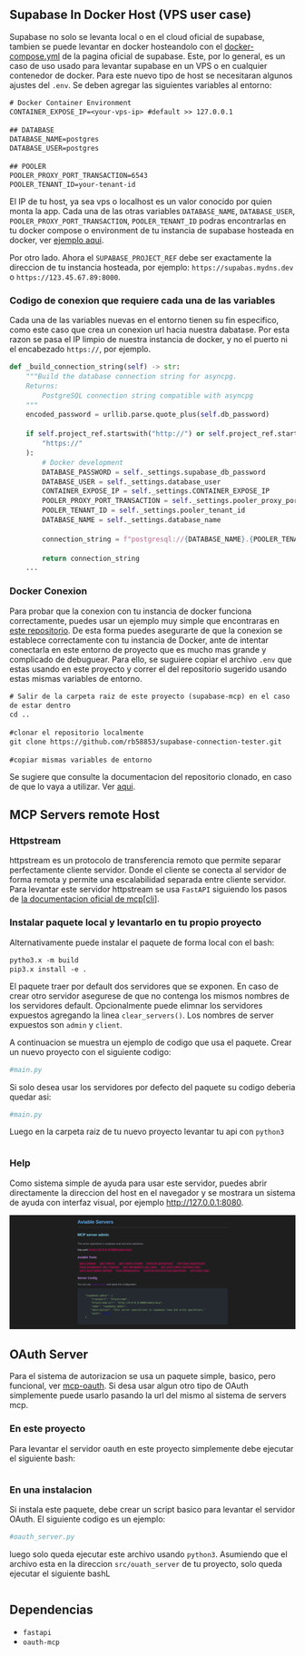 
## Supabase In Docker Host (VPS user case)

Supabase no solo se levanta local o en el cloud oficial de supabase, tambien se puede levantar en docker hosteandolo con el [docker-compose.yml](https://github.com/supabase/supabase/tree/master/docker) de la pagina oficial de supabase. Este, por lo general, es un caso de uso usado para levantar supabase en un VPS o en cualquier contenedor de docker. Para este nuevo tipo de host se necesitaran algunos ajustes del `.env`. Se deben agregar las siguientes variables al entorno:

```env
# Docker Container Environment
CONTAINER_EXPOSE_IP=<your-vps-ip> #default >> 127.0.0.1

## DATABASE
DATABASE_NAME=postgres
DATABASE_USER=postgres

## POOLER
POOLER_PROXY_PORT_TRANSACTION=6543
POOLER_TENANT_ID=your-tenant-id
```

El IP de tu host, ya sea vps o localhost es un valor conocido por quien monta la app. Cada una de las otras variables `DATABASE_NAME`, `DATABASE_USER`, `POOLER_PROXY_PORT_TRANSACTION`, `POOLER_TENANT_ID` podras encontrarlas en tu docker compose o environment de tu instancia de supabase hosteada en docker, ver [ejemplo aqui](https://github.com/supabase/supabase/blob/master/docker/docker-compose.yml).

Por otro lado. Ahora el `SUPABASE_PROJECT_REF` debe ser exactamente la direccion de tu instancia hosteada, por ejemplo: `https://supabas.mydns.dev` o `https://123.45.67.89:8000`.

### Codigo de conexion que requiere cada una de las variables

Cada una de las variables nuevas en el entorno tienen su fin especifico, como este caso que crea un conexion url hacia nuestra dabatase. Por esta razon se pasa el IP limpio de nuestra instancia de docker, y no el puerto ni el encabezado `https://`, por ejemplo.

```python
def _build_connection_string(self) -> str:
    """Build the database connection string for asyncpg.
    Returns:
        PostgreSQL connection string compatible with asyncpg
    """
    encoded_password = urllib.parse.quote_plus(self.db_password)

    if self.project_ref.startswith("http://") or self.project_ref.startswith(
        "https://"
    ):
        # Docker development
        DATABASE_PASSWORD = self._settings.supabase_db_password
        DATABASE_USER = self._settings.database_user
        CONTAINER_EXPOSE_IP = self._settings.CONTAINER_EXPOSE_IP
        POOLER_PROXY_PORT_TRANSACTION = self._settings.pooler_proxy_port_transaction
        POOLER_TENANT_ID = self._settings.pooler_tenant_id
        DATABASE_NAME = self._settings.database_name

        connection_string = f"postgresql://{DATABASE_NAME}.{POOLER_TENANT_ID}:{DATABASE_PASSWORD}@{CONTAINER_EXPOSE_IP}:{POOLER_PROXY_PORT_TRANSACTION}/{DATABASE_USER}"

        return connection_string
    ...    
```

### Docker Conexion

Para probar que la conexion con tu instancia de docker funciona correctamente, puedes usar un ejemplo muy simple que encontraras en [este repositorio](https://github.com/rb58853/supabase-connection-tester). De esta forma puedes asegurarte de que la conexion se establece correctamente con tu instancia de Docker, ante de intentar conectarla en este entorno de proyecto que es mucho mas grande y complicado de debuguear. Para ello, se suguiere copiar el archivo `.env` que estas usando en este proyecto y correr el del repositorio sugerido usando estas mismas variables de entorno.

```shell
# Salir de la carpeta raiz de este proyecto (supabase-mcp) en el caso de estar dentro
cd ..

#clonar el repositorio localmente
git clone https://github.com/rb58853/supabase-connection-tester.git

#copiar mismas variables de entorno
```

Se sugiere que consulte la documentacion del repositorio clonado, en caso de que lo vaya a utilizar. Ver [aqui](https://github.com/rb58853/supabase-connection-tester).

## MCP Servers remote Host

### Httpstream

httpstream es un protocolo de transferencia remoto que permite separar perfectamente cliente servidor. Donde el cliente se conecta al servidor de forma remota y permite una escalabilidad separada entre cliente servidor. Para levantar este servidor httpstream se usa `FastAPI` siguiendo los pasos de [la documentacion oficial de mcp[cli]](https://github.com/modelcontextprotocol/python-sdk).

### Instalar paquete local y levantarlo en tu propio proyecto

Alternativamente puede instalar el paquete de forma local con el bash:

```shell
pytho3.x -m build
pip3.x install -e .
```

El paquete traer por default dos servidores que se exponen. En caso de crear otro servidor asegurese de que no contenga los mismos nombres de los servidores default. Opcionalmente puede elimnar los servidores expuestos agregando la linea `clear_servers()`. Los nombres de server expuestos son `admin` y `client`.

A continuacion se muestra un ejemplo de codigo que usa el paquete. Crear un nuevo proyecto con el siguiente codigo:

```python
#main.py
```

Si solo desea usar los servidores por defecto del paquete su codigo deberia quedar asi:

```python
#main.py
```

Luego en la carpeta raiz de tu nuevo proyecto levantar tu api con `python3`

```shell

```

### Help

Como sistema simple de ayuda para usar este servidor, puedes abrir directamente la direccion del host en el navegador y se mostrara un sistema de ayuda con interfaz visual, por ejemplo <http://127.0.0.1:8080>.

![alt text](./images/help.png)

## OAuth Server

Para el sistema de autorizacion se usa un paquete simple, basico, pero funcional, ver [mcp-oauth]().
Si desa usar algun otro tipo de OAuth simplemente puede usarlo pasando la url del mismo al sistema de servers mcp.

### En este proyecto

Para levantar el servidor oauth en este proyecto simplemente debe ejecutar el siguiente bash:

```shell
```

### En una instalacion

Si instala este paquete, debe crear un script basico para levantar el servidor OAuth. El siguiente codigo es un ejemplo:

```python
#oauth_server.py
```

luego solo queda ejecutar este archivo usando `python3`. Asumiendo que el archivo esta en la direccion `src/ouath_server` de tu proyecto, solo queda ejecutar el siguiente bashL

```shell
```

## Dependencias

- `fastapi`
- `oauth-mcp`
